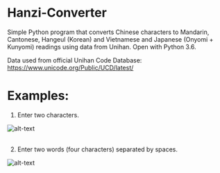 # Hanzi-Converter
Simple Python program that converts Chinese characters to Mandarin, Cantonese, Hangeul (Korean) and Vietnamese and Japanese (Onyomi + Kunyomi) readings using data from Unihan. Open with Python 3.6.

Data used from official Unihan Code Database: https://www.unicode.org/Public/UCD/latest/

# Examples:
1. Enter two characters.

![alt-text](https://github.com/kevinwleung/Hanzi-Converter/blob/master/Images/example1.gif)
<br/>
<br/>

2. Enter two words (four characters) separated by spaces.

![alt-text](https://github.com/kevinwleung/Hanzi-Converter/blob/master/Images/example2.gif)
